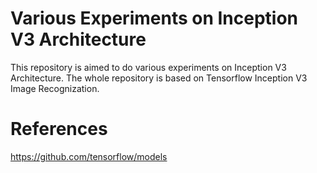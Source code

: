 # Various Experiments on Inception V3 Architecture

This repository is aimed to do various experiments on Inception V3 Architecture. The whole repository is based on Tensorflow Inception V3 Image Recognization.

# References
https://github.com/tensorflow/models